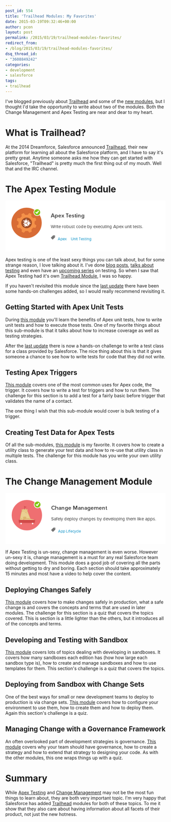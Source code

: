 ```yaml
---
post_id: 554
title: 'Trailhead Modules: My Favorites'
date: 2015-03-19T09:32:46+00:00
author: pcon
layout: post
permalink: /2015/03/19/trailhead-modules-favorites/
redirect_from:
- /blog/2015/03/19/trailhead-modules-favorites/
dsq_thread_id:
- "3608849242"
categories:
- development
- salesforce
tags:
- trailhead
---
```

I've blogged previously about [Trailhead](https://developer.salesforce.com/trailhead "Trailhead") and some of the [new modules](/2015/02/03/salesforce-trailhead-new-modules/ "Salesforce Trailhead: New Modules"), but I thought I'd take the opportunity to write about two of the modules.  Both the Change Management and Apex Testing are near and dear to my heart.

<!--more-->

# What is Trailhead?

At the 2014 Dreamforce, Salesforce announced [Trailhead](https://developer.salesforce.com/trailhead), their new platform for learning all about the Salesforce platform, and I have to say it's pretty great.  Anytime someone asks me how they can get started with Salesforce, "Trailhead" is pretty much the first thing out of my mouth.  Well that and the IRC channel.

# The Apex Testing Module

[![Trailhead: Apex Testing](/assets/img/2015/03/19/apex_testing.png)](https://developer.salesforce.com/trailhead/module/apex_testing)

Apex testing is one of the least sexy things you can talk about, but for some strange reason, I love talking about it.  I've done [blog posts](/2014/07/23/intro-to-apex-auto-converting-leads-in-a-trigger/ "Intro to Apex: Auto converting leads in a trigger"), [talks about testing](http://pcon.github.io/presentations/testing/ "Apex Testing for Humans") and even have an [upcoming series](/testing/ "Testing Salesforce Apex Code") on testing.  So when I saw that Apex Testing had it's own [Trailhead Module](https://developer.salesforce.com/trailhead/module/apex_testing "Trailhead: Apex Testing"), I was so happy.

If you haven't revisited this module since the [last update](/2015/02/03/salesforce-trailhead-new-modules/) there have been some hands-on challenges added, so I would really recommend revisiting it.

## Getting Started with Apex Unit Tests

During [this module](https://developer.salesforce.com/trailhead/apex_testing/apex_testing_intro) you'll learn the benefits of Apex unit tests, how to write unit tests and how to execute those tests.  One of my favorite things about this sub-module is that it talks about how to increase coverage as well as testing strategies.

After the [last update](http://blog.deadlypenguin.com/blog/2015/02/03/salesforce-trailhead-new-modules/) there is now a hands-on challenge to write a test class for a class provided by Salesforce.  The nice thing about this is that it gives someone a chance to see how to write tests for code that they did not write.

## Testing Apex Triggers

[This module](https://developer.salesforce.com/trailhead/apex_testing/apex_testing_triggers) covers one of the most common uses for Apex code, the trigger.  It covers how to write a test for triggers and how to run them.  The challenge for this section is to add a test for a fairly basic before trigger that validates the name of a contact.

The one thing I wish that this sub-module would cover is bulk testing of a trigger.

## Creating Test Data for Apex Tests

Of all the sub-modules, [this module](https://developer.salesforce.com/trailhead/apex_testing/apex_testing_data) is my favorite.  It covers how to create a utility class to generate your test data and how to re-use that utility class in multiple tests.  The challenge for this module has you write your own utility class.

# The Change Management Module

[![Trailhead: Change Management](/assets/img/2015/03/19/change_management.png)](https://developer.salesforce.com/trailhead/module/app_deployment)

If Apex Testing is un-sexy, change management is even worse.  However un-sexy it is, change management is a must for any real Salesforce team doing development.  This module does a good job of covering all the parts without getting to dry and boring.  Each section should take approximately 15 minutes and most have a video to help cover the content.

## Deploying Changes Safely

[This module](https://developer.salesforce.com/trailhead/app_deployment/app_deployment_intro "Deploying Changes Safely") covers how to make changes safely in production, what a safe change is and covers the concepts and terms that are used in later modules.  The challenge for this section is a quiz that covers the topics covered.  This is section is a little lighter than the others, but it introduces all of the concepts and terms.

## Developing and Testing with Sandbox

[This module](https://developer.salesforce.com/trailhead/app_deployment/app_deployment_sandbox "Developing and Testing with Sandbox") covers lots of topics dealing with developing in sandboxes.  It covers how many sandboxes each edition has (how how large each sandbox type is), how to create and manage sandboxes and how to use templates for them. This section's challenge is a quiz that covers the topics.

## Deploying from Sandbox with Change Sets

One of the best ways for small or new development teams to deploy to production is via change sets.  [This module](https://developer.salesforce.com/trailhead/app_deployment/app_deployment_changesets "Deploying from Sandbox with Change Sets") covers how to configure your environment to use them, how to create them and how to deploy them. Again this section's challenge is a quiz.

## Managing Change with a Governance Framework

An often overlooked part of development strategies is governance.  [This module](https://developer.salesforce.com/trailhead/app_deployment/app_deployment_governance "Managing Change with a Governance Framework") covers why your team should have governance, how to create a strategy and how to extend that strategy to designing your code.  As with the other modules, this one wraps things up with a quiz.

# Summary

While [Apex Testing](https://developer.salesforce.com/trailhead/module/apex_testing "Apex Testing") and [Change Management](https://developer.salesforce.com/trailhead/module/app_deployment "Change Management") may not be the most fun things to learn about, they are both very important topic.  I'm very happy that Salesforce has added [Trailhead](https://developer.salesforce.com/trailhead "Trailhead") modules for both of these topics.  To me it show that they also care about having information about all facets of their product, not just the new hotness.